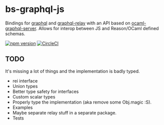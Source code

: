 # bs-graphql-js

Bindings for [graphql](https://github.com/graphql/graphql-js) and [graphql-relay](https://github.com/graphql/graphql-relay-js) with an API based on [ocaml-graphql-server](https://github.com/andreas/ocaml-graphql-server). Allows for interop between JS and Reason/OCaml defined schemas.

[![npm version](https://badge.fury.io/js/bs-graphql-js.svg)](https://badge.fury.io/js/bs-graphql-js)
[![CircleCI](https://circleci.com/gh/janicduplessis/bs-graphql-js.svg?style=svg)](https://circleci.com/gh/janicduplessis/bs-graphql-js)

## TODO

It's missing a lot of things and the implementation is badly typed.

- rei interface
- Union types
- Better type safety for interfaces
- Custom scalar types
- Properly type the implementation (aka remove some Obj.magic :S).
- Examples
- Maybe separate relay stuff in a separate package.
- Tests
